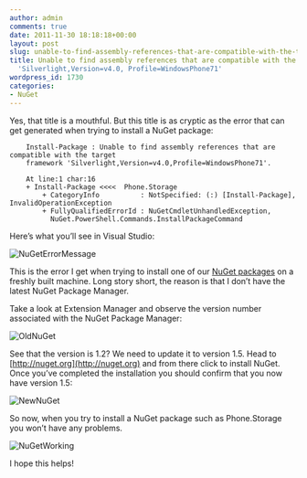 ```yaml
---
author: admin
comments: true
date: 2011-11-30 18:18:18+00:00
layout: post
slug: unable-to-find-assembly-references-that-are-compatible-with-the-target-framework-silverlightversionv4-0-profilewindowsphone71
title: Unable to find assembly references that are compatible with the target framework
  'Silverlight,Version=v4.0, Profile=WindowsPhone71'
wordpress_id: 1730
categories:
- NuGet
---
```


Yes, that title is a mouthful. But this title is as cryptic as the error that can get generated when trying to install a NuGet package:

 
    
        Install-Package : Unable to find assembly references that are compatible with the target
        framework 'Silverlight,Version=v4.0,Profile=WindowsPhone71'.
    
        At line:1 char:16
        + Install-Package <<<<  Phone.Storage
            + CategoryInfo          : NotSpecified: (:) [Install-Package], InvalidOperationException
            + FullyQualifiedErrorId : NuGetCmdletUnhandledException,
              NuGet.PowerShell.Commands.InstallPackageCommand





Here’s what you’ll see in Visual Studio:





![NuGetErrorMessage](http://images.wadewegner.com/wordpress/2011/11/NuGetErrorMessage.jpg)





This is the error I get when trying to install one of our [NuGet packages](http://www.wadewegner.com/2011/11/nuget-packages-for-windows-azure-and-windows-phone-developers/) on a freshly built machine. Long story short, the reason is that I don’t have the latest NuGet Package Manager.





Take a look at Extension Manager and observe the version number associated with the NuGet Package Manager:





![OldNuGet](http://images.wadewegner.com/wordpress/2011/11/OldNuGet.jpg)





See that the version is 1.2? We need to update it to version 1.5. Head to [http://nuget.org](http://nuget.org) and from there click to install NuGet. Once you’ve completed the installation you should confirm that you now have version 1.5:





![NewNuGet](http://images.wadewegner.com/wordpress/2011/11/NewNuGet.jpg)





So now, when you try to install a NuGet package such as Phone.Storage you won’t have any problems.





![NuGetWorking](http://images.wadewegner.com/wordpress/2011/11/NuGetWorking.jpg)





I hope this helps!
